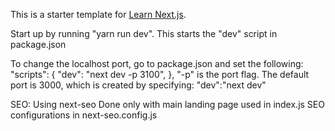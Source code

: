 This is a starter template for [Learn Next.js](https://nextjs.org/learn).

Start up by running "yarn run dev". This starts the "dev" script in package.json

To change the localhost port, go to package.json and set the following:
"scripts": {
    "dev": "next dev -p 3100",
},
"-p" is the port flag. The default port is 3000, which is created by specifying:
"dev":"next dev" 

SEO: Using next-seo
Done only with main landing page used in index.js
SEO configurations in next-seo.config.js

